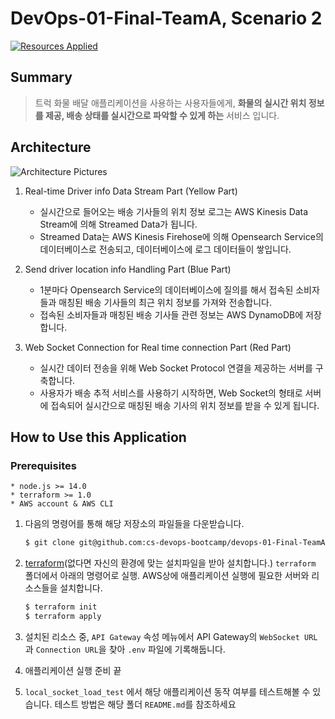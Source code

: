 DevOps-01-Final-TeamA, Scenario 2
=============
[![Resources Applied](https://github.com/cs-devops-bootcamp/devops-01-Final-TeamA-scenario2/actions/workflows/terraform.yml/badge.svg?branch=main&event=push)](https://github.com/cs-devops-bootcamp/devops-01-Final-TeamA-scenario2/actions/workflows/terraform.yml)

Summary
-------------
> 트럭 화물 배달 애플리케이션을 사용하는 사용자들에게,   **화물의 실시간 위치 정보를 제공, 배송 상태를 실시간으로 파악할 수 있게 하는** 서비스 입니다.

Architecture
-------------
![Architecture Pictures](https://s3.us-west-2.amazonaws.com/secure.notion-static.com/0a128489-8464-44b6-9a96-d8ee60567dc4/final-scenario2-docu.jpg?X-Amz-Algorithm=AWS4-HMAC-SHA256&X-Amz-Content-Sha256=UNSIGNED-PAYLOAD&X-Amz-Credential=AKIAT73L2G45EIPT3X45%2F20220530%2Fus-west-2%2Fs3%2Faws4_request&X-Amz-Date=20220530T060046Z&X-Amz-Expires=86400&X-Amz-Signature=fae5b84b5a4686d49da1186d297474a21422b40a9f8895dd59f7705c24220a03&X-Amz-SignedHeaders=host&response-content-disposition=filename%20%3D%22final-scenario2-docu.jpg%22&x-id=GetObject)

1. Real-time Driver info Data Stream Part (Yellow Part)
   *  실시간으로 들어오는 배송 기사들의 위치 정보 로그는 AWS Kinesis Data Stream에 의해 Streamed Data가 됩니다.
   *  Streamed Data는 AWS Kinesis Firehose에 의해 Opensearch Service의 데이터베이스로 전송되고, 데이터베이스에 로그 데이터들이 쌓입니다.

2. Send driver location info Handling Part (Blue Part)
   * 1분마다 Opensearch Service의 데이터베이스에 질의를 해서 접속된 소비자들과 매칭된 배송 기사들의 최근 위치 정보를 가져와 전송합니다.
   * 접속된 소비자들과 매칭된 배송 기사들 관련 정보는 AWS DynamoDB에 저장합니다.
  
3. Web Socket Connection for Real time connection Part (Red Part)
   * 실시간 데이터 전송을 위해 Web Socket Protocol 연결을 제공하는 서버를 구축합니다.
   * 사용자가 배송 추적 서비스를 사용하기 시작하면, Web Socket의 형태로 서버에 접속되어 실시간으로 매칭된 배송 기사의 위치 정보를 받을 수 있게 됩니다.

How to Use this Application
-------------
### Prerequisites
    * node.js >= 14.0
    * terraform >= 1.0
    * AWS account & AWS CLI
  
1. 다음의 명령어를 통해 해당 저장소의 파일들을 다운받습니다.   

    ```bash 
    $ git clone git@github.com:cs-devops-bootcamp/devops-01-Final-TeamA-scenario2.git
    ```
2. [terraform](https://www.terraform.io/downloads)(없다면 자신의 환경에 맞는 설치파일을 받아 설치합니다.) ```terraform``` 폴더에서 아래의 명령어로 실행. AWS상에 애플리케이션 실행에 필요한 서버와 리소스들을 설치합니다.

    ```bash 
    $ terraform init
    $ terraform apply
    ```

3. 설치된 리소스 중, `API Gateway` 속성 메뉴에서 API Gateway의 `WebSocket URL`과 `Connection URL`을 찾아 `.env` 파일에 기록해둡니다.
   
4. 애플리케이션 실행 준비 끝
5. `local_socket_load_test` 에서 해당 애플리케이션 동작 여부를 테스트해볼 수 있습니다. 테스트 방법은 해당 폴더 `README.md`를 참조하세요